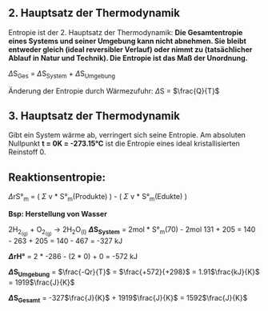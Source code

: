 

## 2. Hauptsatz der Thermodynamik

Entropie ist der 2. Hauptsatz der Thermodynamik:
**Die Gesamtentropie eines Systems und seiner Umgebung kann nicht abnehmen. Sie bleibt entweder gleich (ideal reversibler Verlauf) oder nimmt zu (tatsächlicher Ablauf in Natur und Technik).
Die Entropie ist das Maß der Unordnung.**

$\Delta$S<sub>Ges</sub> = $\Delta$S<sub>System</sub> + $\Delta$S<sub>Umgebung</sub>

Änderung der Entropie durch Wärmezufuhr:
$\Delta$S = $\frac{Q}{T}$


## 3. Hauptsatz der Thermodynamik

Gibt ein System wärme ab, verringert sich seine Entropie. 
Am absoluten Nullpunkt **t = 0K = -273.15°C** ist die Entropie eines ideal kristallisierten Reinstoff 0.



## Reaktionsentropie:

$\Delta$rS°<sub>m</sub> = ( $\Sigma$ v * S°<sub>m</sub>(Produkte) ) - ( $\Sigma$ v * S°<sub>m</sub>(Edukte) )

**Bsp: Herstellung von Wasser**

2H<sub>2<sub>(g)</sub></sub> + O<sub>2<sub>(g)</sub></sub> → 2H<sub>2</sub>O<sub>(l)</sub> 
**$\Delta$S<sub>System</sub>** = 2mol * S°<sub>m</sub>(70) - 2mol 131 + 205
        = 140 - 263 + 205
		= 140 - 467
		= -327 kJ
		
**$\Delta$rH°** = 2 * -286 - (2 * 0) + 0
	= -572 kJ

**$\Delta$S<sub>Umgebung</sub>** = $\frac{-Qr}{T}$ = $\frac{+572}{+298}$ = 1.91$\frac{kJ}{K}$ = 1919$\frac{J}{K}$

**$\Delta$S<sub>Gesamt</sub>** = -327$\frac{J}{K}$  + 1919$\frac{J}{K}$ = 1592$\frac{J}{K}$

